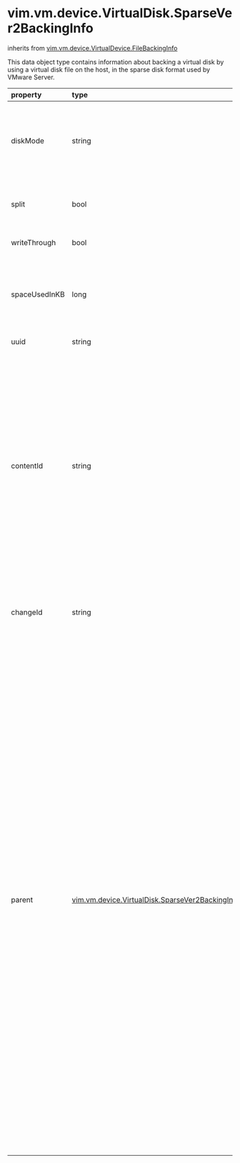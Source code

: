 vim.vm.device.VirtualDisk.SparseVer2BackingInfo
===============================================
inherits from [vim.vm.device.VirtualDevice.FileBackingInfo](docs/vim.vm.device.VirtualDevice.FileBackingInfo.md)


This data object type contains information about backing a virtual disk by   using a virtual disk file on the host, in the sparse disk format used by   VMware Server.

| property | type | optional | priv | desc |
|:---------|:-----|:---------|:-----|:-----|
| diskMode | string | None | None | The disk persistence mode. Valid modes are:   <ul>   <li><a href="vim.vm.device.VirtualDiskOption.DiskMode.md#persistent">persistent</a>   <li><a href="vim.vm.device.VirtualDiskOption.DiskMode.md#independent_persistent">independent_persistent</a>   <li><a href="vim.vm.device.VirtualDiskOption.DiskMode.md#independent_nonpersistent">independent_nonpersistent</a>   </ul><br>See <a href="vim.vm.device.VirtualDiskOption.DiskMode.md">VirtualDiskMode</a><br> |
| split | bool | true | None | Flag to indicate the type of virtual disk file: split or monolithic.   If true, the virtual disk is stored in multiple files, each 2GB. |
| writeThrough | bool | true | None | Flag to indicate whether writes should go directly to the file system   or should be buffered. |
| spaceUsedInKB | long | true | None | The space in use for this sparse disk. This information is provided  when retrieving configuration information for an exisiting virtual  machine. The client cannot modify this information using reconfigure  on a virtual machine. |
| uuid | string | true | None | Disk UUID for the virtual disk, if available. |
| contentId | string | true | None | Content ID of the virtual disk file, if available.  <p>  A content ID indicates the logical contents of the disk backing and its parents.  <p>  This property is only guaranteed to be up to date if this disk backing is not  currently being written to by any virtual machine.  <p>  The only supported operation is comparing if two content IDs are equal or not.  The guarantee provided by the content ID is that if two disk backings have the  same content ID and are not currently being written to, then reads issued from  the guest operating system to those disk backings will return the same data. |
| changeId | string | true | None | The change ID of the virtual disk for the corresponding  snapshot or virtual machine. This can be used to track  incremental changes to a virtual disk. See   <a href="vim.VirtualMachine.md#queryChangedDiskAreas">QueryChangedDiskAreas</a>. |
| parent | [vim.vm.device.VirtualDisk.SparseVer2BackingInfo](vim.vm.device.VirtualDisk.SparseVer2BackingInfo.md "vim.vm.device.VirtualDisk.SparseVer2BackingInfo") | true | None | The parent of this virtual disk file, if this is a delta disk backing.  This will be unset if this is not a delta disk backing.  <p>  A delta disk backing is a way to preserve a virtual disk backing  at some point in time.  A delta disk backing is a file backing which in  turn points to the original virtual disk backing (the parent).  After a delta  disk backing is added, all writes go to the delta disk backing.  All reads  first try the delta disk backing and then try the parent backing if needed.  <p>  A delta disk backing can be added to a disk either implicitly during  snapshot operations, or explicitly during create or reconfigure of the virtual  machine.  <p>  Note that the type of the backing is consistent throughout the chain; any new  delta disk backing which is added is of the same type as the original disk .  Also note that since the parent backing is not being written to,  it is possible that the parent backing may be shared among multiple  disks belonging to multiple virtual machines.  <p>  During virtual machine <a href="vim.Folder.md#createVm">creation</a> and  <a href="vim.VirtualMachine.md#reconfigure">reconfiguration</a> this property is  only checked if the <a href="vim.vm.device.VirtualDeviceSpec.md">VirtualDeviceConfigSpec</a> specifies  an <a href="vim.vm.device.VirtualDeviceSpec.Operation.md#add">add operation</a> with a  <a href="vim.vm.device.VirtualDeviceSpec.FileOperation.md#create">create file operation</a>.  In this case, a new delta disk backing is created which points to the parent  disk backing.  Only the <a href="vim.vm.device.VirtualDevice.FileBackingInfo.md#fileName">fileName</a>  property is important; all other properties will be ignored.  The parent backing  is assumed to exist and will not be recursively created.  <p>  This property may only be set if  <a href="vim.host.Capability.md#deltaDiskBackingsSupported">deltaDiskBackingsSupported</a>  is true. |


